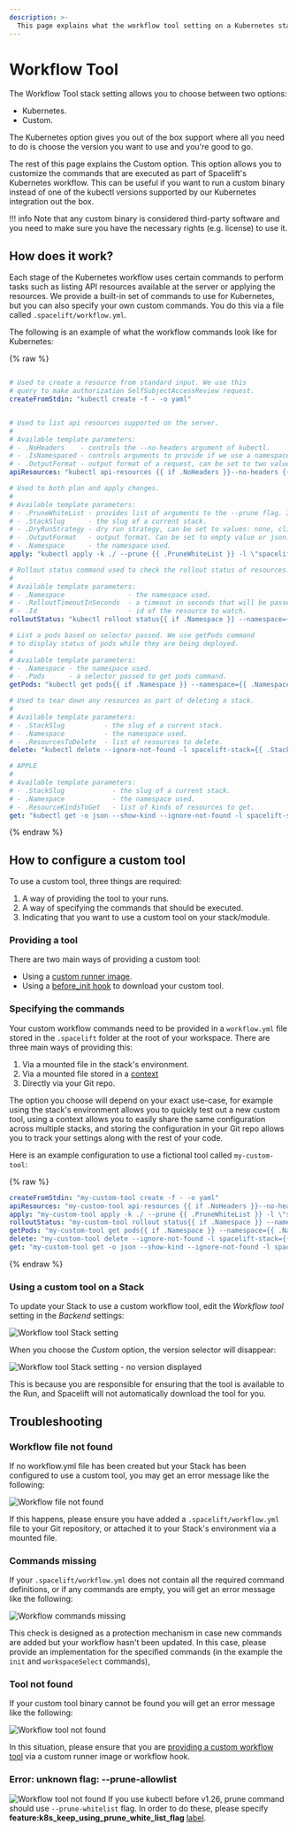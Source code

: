 ```yaml
---
description: >-
  This page explains what the workflow tool setting on a Kubernetes stack is, as well as how to configure it.
---
```


# Workflow Tool

The Workflow Tool stack setting allows you to choose between two options:

- Kubernetes.
- Custom.

The Kubernetes option gives you out of the box support where all you need to do is choose the version you want to use and you're good to go.

The rest of this page explains the Custom option. This option allows you to customize the commands that are executed as part of Spacelift's Kubernetes workflow. This can be useful if you want to run a custom binary instead of one of the kubectl versions supported by our Kubernetes integration out the box.

!!! info
    Note that any custom binary is considered third-party software and you need to make sure you have the necessary rights (e.g. license) to use it.

## How does it work?

Each stage of the Kubernetes workflow uses certain commands to perform tasks such as listing API resources available at the server or applying the resources. We provide a built-in set of commands to use for Kubernetes, but you can also specify your own custom commands. You do this via a file called `.spacelift/workflow.yml`.

The following is an example of what the workflow commands look like for Kubernetes:

{% raw %}

```yaml

# Used to create a resource from standard input. We use this
# query to make authorization SelfSubjectAccessReview request.
createFromStdin: "kubectl create -f - -o yaml"


# Used to list api resources supported on the server.
#
# Available template parameters:
# - .NoHeaders    - controls the --no-headers argument of kubectl.
# - .IsNamespaced - controls arguments to provide if we use a namespace.
# - .OutputFormat - output format of a request, can be set to two values: name or wide.
apiResources: "kubectl api-resources {{ if .NoHeaders }}--no-headers {{ end }}--verbs=list,create {{ if .IsNamespaced }}--namespaced {{ end }}-o {{ .OutputFormat }}"

# Used to both plan and apply changes.
#
# Available template parameters:
# - .PruneWhiteList - provides list of arguments to the --prune flag. It uses --prune-allowlist flag, if you want to set old --pune-whitelist, use feature:k8s_keep_using_prune_white_list_flag label.
# - .StackSlug      - the slug of a current stack.
# - .DryRunStrategy - dry run strategy, can be set to values: none, client, server.
# - .OutputFormat   - output format. Can be set to empty value or json.
# - .Namespace      - the namespace used.
apply: "kubectl apply -k ./ --prune {{ .PruneWhiteList }} -l \"spacelift-stack={{ .StackSlug }}\" --dry-run={{ .DryRunStrategy }}{{ if .OutputFormat }} -o {{ .OutputFormat }}{{ end }}{{ if .Namespace }} --namespace={{ .Namespace }}{{ end}}"

# Rollout status command used to check the rollout status of resources.
#
# Available template parameters:
# - .Namespace                - the namespace used.
# - .RolloutTimeoutInSeconds  - a timeout in seconds that will be passed to the command.
# - .Id                       - id of the resource to watch.
rolloutStatus: "kubectl rollout status{{ if .Namespace }} --namespace={{ .Namespace }}{{ end}} --timeout {{ .RolloutTimeoutInSeconds }}s -w {{ .Id }}"

# List a pods based on selector passed. We use getPods command
# to display status of pods while they are being deployed.
#
# Available template parameters:
# - .Namespace - the namespace used.
# - .Pods      - a selector passed to get pods command.
getPods: "kubectl get pods{{ if .Namespace }} --namespace={{ .Namespace }}{{ else }} --all-namespaces{{ end}} -w -l '{{ .Pods }}'"

# Used to tear down any resources as part of deleting a stack.
#
# Available template parameters:
# - .StackSlug          - the slug of a current stack.
# - .Namespace          - the namespace used.
# - .ResourcesToDelete  - list of resources to delete.
delete: "kubectl delete --ignore-not-found -l spacelift-stack={{ .StackSlug }}{{ if .Namespace }} --namespace={{ .Namespace }}{{ else }} --all-namespaces{{ end}} {{ .ResourcesToDelete }}"

# APPLE
#
# Available template parameters:
# - .StackSlug            - the slug of a current stack.
# - .Namespace            - the namespace used.
# - .ResourceKindsToGet   - list of kinds of resources to get.
get: "kubectl get -o json --show-kind --ignore-not-found -l spacelift-stack={{ .StackSlug }}{{ if .Namespace }} --namespace={{ .Namespace }}{{ else }} --all-namespaces{{ end}} {{ .ResourceKindsToGet }}"
```

{% endraw %}

## How to configure a custom tool

To use a custom tool, three things are required:

1. A way of providing the tool to your runs.
2. A way of specifying the commands that should be executed.
3. Indicating that you want to use a custom tool on your stack/module.

### Providing a tool

There are two main ways of providing a custom tool:

- Using a [custom runner image](../../integrations/docker.md#customizing-the-runner-image).
- Using a [before_init hook](../../concepts/stack/stack-settings.md#customizing-workflow) to download your custom tool.

### Specifying the commands

Your custom workflow commands need to be provided in a `workflow.yml` file stored in the `.spacelift` folder at the root of your workspace. There are three main ways of providing this:

1. Via a mounted file in the stack's environment.
2. Via a mounted file stored in a [context](../../concepts/configuration/context.md)
3. Directly via your Git repo.

The option you choose will depend on your exact use-case, for example using the stack's environment allows you to quickly test out a new custom tool, using a context allows you to easily share the same configuration across multiple stacks, and storing the configuration in your Git repo allows you to track your settings along with the rest of your code.

Here is an example configuration to use a fictional tool called `my-custom-tool`:

{% raw %}

```yaml
createFromStdin: "my-custom-tool create -f - -o yaml"
apiResources: "my-custom-tool api-resources {{ if .NoHeaders }}--no-headers {{ end }}--verbs=list,create {{ if .IsNamespaced }}--namespaced {{ end }}-o {{ .OutputFormat }}"
apply: "my-custom-tool apply -k ./ --prune {{ .PruneWhiteList }} -l \"spacelift-stack={{ .StackSlug }}\" --dry-run={{ .DryRunStrategy }}{{ if .OutputFormat }} -o {{ .OutputFormat }}{{ end }}{{ if .Namespace }} --namespace={{ .Namespace }}{{ end}}"
rolloutStatus: "my-custom-tool rollout status{{ if .Namespace }} --namespace={{ .Namespace }}{{ end}} --timeout {{ .RolloutTimeoutInSeconds }}s -w {{ .Id }}"
getPods: "my-custom-tool get pods{{ if .Namespace }} --namespace={{ .Namespace }}{{ else }} --all-namespaces{{ end}} -w -l '{{ .Pods }}'"
delete: "my-custom-tool delete --ignore-not-found -l spacelift-stack={{ .StackSlug }}{{ if .Namespace }} --namespace={{ .Namespace }}{{ else }} --all-namespaces{{ end}} {{ .ResourcesToDelete }}"
get: "my-custom-tool get -o json --show-kind --ignore-not-found -l spacelift-stack={{ .StackSlug }}{{ if .Namespace }} --namespace={{ .Namespace }}{{ else }} --all-namespaces{{ end}} {{ .ResourceKindsToGet }}"

```

{% endraw %}

### Using a custom tool on a Stack

To update your Stack to use a custom workflow tool, edit the _Workflow tool_ setting in the _Backend_ settings:

![Workflow tool Stack setting](../../assets/screenshots/kubernetes-workflow-tool-stack-settings.png)

When you choose the _Custom_ option, the version selector will disappear:

![Workflow tool Stack setting - no version displayed](../../assets/screenshots/kubernetes-workflow-tool-stack-settings-no-version.png)

This is because you are responsible for ensuring that the tool is available to the Run, and Spacelift will not automatically download the tool for you.

## Troubleshooting

### Workflow file not found

If no workflow.yml file has been created but your Stack has been configured to use a custom tool, you may get an error message like the following:

![Workflow file not found](../../assets/screenshots/kubernetes-workflow-tool-file-not-found.png)

If this happens, please ensure you have added a `.spacelift/workflow.yml` file to your Git repository, or attached it to your Stack's environment via a mounted file.

### Commands missing

If your `.spacelift/workflow.yml` does not contain all the required command definitions, or if any commands are empty, you will get an error message like the following:

![Workflow commands missing](../../assets/screenshots/kubernetes-workflow-tool-commands-missing.png)

This check is designed as a protection mechanism in case new commands are added but your workflow hasn't been updated. In this case, please provide an implementation for the specified commands (in the example the `init` and `workspaceSelect` commands),

### Tool not found

If your custom tool binary cannot be found you will get an error message like the following:

![Workflow tool not found](../../assets/screenshots/kubernetes-workflow-tool-tool-not-found.png)

In this situation, please ensure that you are [providing a custom workflow tool](#providing-a-tool) via a custom runner image or workflow hook.

### Error: unknown flag: --prune-allowlist

![Workflow tool not found](../../assets/screenshots/prune-whitelist-bug.png)
If you use kubectl before v1.26, prune command should use `--prune-whitelist` flag.
In order to do these, please specify **feature:k8s_keep_using_prune_white_list_flag** [label](../../concepts/stack/stack-settings.md#Labels).
